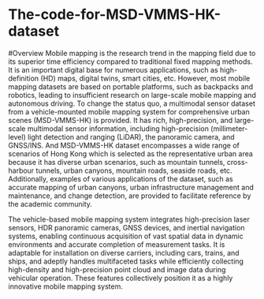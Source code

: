 # The-code-for-MSD-VMMS-HK-dataset
#Overview
Mobile mapping is the research trend in the mapping field due to its superior time efficiency compared to traditional fixed mapping methods. It is an important digital base for numerous applications, such as high-definition (HD) maps, digital twins, smart cities, etc. However, most mobile mapping datasets are based on portable platforms, such as backpacks and robotics, leading to insufficient research on large-scale mobile mapping and autonomous driving. To change the status quo, a multimodal sensor dataset from a vehicle-mounted mobile mapping system for comprehensive urban scenes (MSD-VMMS-HK) is provided. It has rich, high-precision, and large-scale multimodal sensor information, including high-precision (millimeter-level) light detection and ranging (LiDAR), the panoramic camera, and GNSS/INS. And MSD-VMMS-HK dataset encompasses a wide range of scenarios of Hong Kong which is selected as the representative urban area because it has diverse urban scenarios, such as mountain tunnels, cross-harbour tunnels, urban canyons, mountain roads, seaside roads, etc. Additionally, examples of various applications of the dataset, such as accurate mapping of urban canyons, urban infrastructure management and maintenance, and change detection, are provided to facilitate reference by the academic community.

The vehicle-based mobile mapping system integrates high-precision laser sensors, HDR panoramic cameras, GNSS devices, and inertial navigation systems, enabling continuous acquisition of vast spatial data in dynamic environments and accurate completion of measurement tasks. It is adaptable for installation on diverse carriers, including cars, trains, and ships, and adeptly handles multifaceted tasks while efficiently collecting high-density and high-precision point cloud and image data during vehicular operation. These features collectively position it as a highly innovative mobile mapping system.
